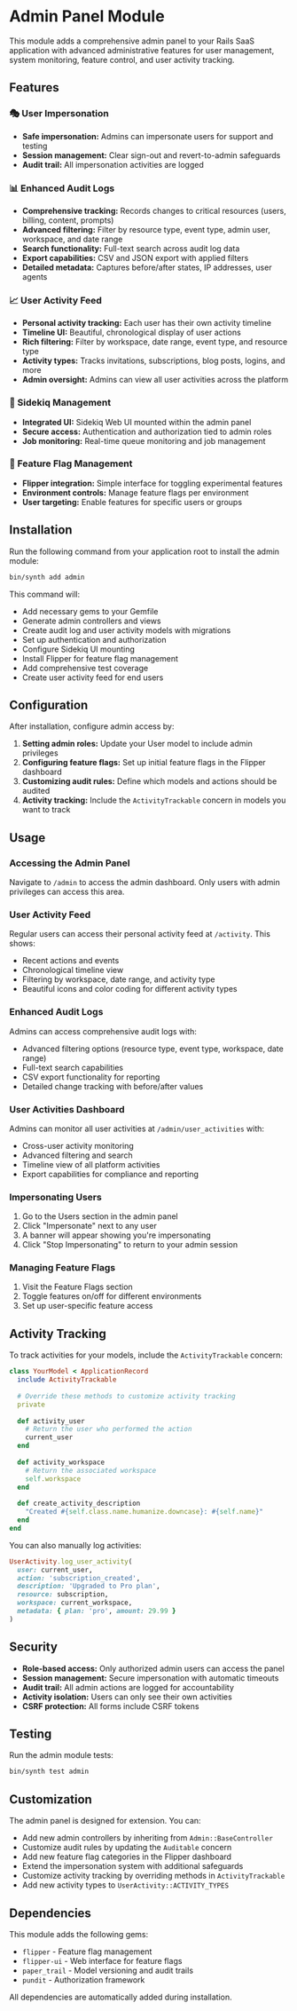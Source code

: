 # Admin Panel Module

This module adds a comprehensive admin panel to your Rails SaaS application with advanced administrative features for user management, system monitoring, feature control, and user activity tracking.

## Features

### 🎭 User Impersonation
- **Safe impersonation:** Admins can impersonate users for support and testing
- **Session management:** Clear sign-out and revert-to-admin safeguards
- **Audit trail:** All impersonation activities are logged

### 📊 Enhanced Audit Logs
- **Comprehensive tracking:** Records changes to critical resources (users, billing, content, prompts)
- **Advanced filtering:** Filter by resource type, event type, admin user, workspace, and date range
- **Search functionality:** Full-text search across audit log data
- **Export capabilities:** CSV and JSON export with applied filters
- **Detailed metadata:** Captures before/after states, IP addresses, user agents

### 📈 User Activity Feed
- **Personal activity tracking:** Each user has their own activity timeline
- **Timeline UI:** Beautiful, chronological display of user actions
- **Rich filtering:** Filter by workspace, date range, event type, and resource type
- **Activity types:** Tracks invitations, subscriptions, blog posts, logins, and more
- **Admin oversight:** Admins can view all user activities across the platform

### 🔧 Sidekiq Management
- **Integrated UI:** Sidekiq Web UI mounted within the admin panel
- **Secure access:** Authentication and authorization tied to admin roles
- **Job monitoring:** Real-time queue monitoring and job management

### 🚩 Feature Flag Management
- **Flipper integration:** Simple interface for toggling experimental features
- **Environment controls:** Manage feature flags per environment
- **User targeting:** Enable features for specific users or groups

## Installation

Run the following command from your application root to install the admin module:

```bash
bin/synth add admin
```

This command will:
- Add necessary gems to your Gemfile
- Generate admin controllers and views
- Create audit log and user activity models with migrations
- Set up authentication and authorization
- Configure Sidekiq UI mounting
- Install Flipper for feature flag management
- Add comprehensive test coverage
- Create user activity feed for end users

## Configuration

After installation, configure admin access by:

1. **Setting admin roles:** Update your User model to include admin privileges
2. **Configuring feature flags:** Set up initial feature flags in the Flipper dashboard
3. **Customizing audit rules:** Define which models and actions should be audited
4. **Activity tracking:** Include the `ActivityTrackable` concern in models you want to track

## Usage

### Accessing the Admin Panel

Navigate to `/admin` to access the admin dashboard. Only users with admin privileges can access this area.

### User Activity Feed

Regular users can access their personal activity feed at `/activity`. This shows:
- Recent actions and events
- Chronological timeline view
- Filtering by workspace, date range, and activity type
- Beautiful icons and color coding for different activity types

### Enhanced Audit Logs

Admins can access comprehensive audit logs with:
- Advanced filtering options (resource type, event type, workspace, date range)
- Full-text search capabilities
- CSV export functionality for reporting
- Detailed change tracking with before/after values

### User Activities Dashboard

Admins can monitor all user activities at `/admin/user_activities` with:
- Cross-user activity monitoring
- Advanced filtering and search
- Timeline view of all platform activities
- Export capabilities for compliance and reporting

### Impersonating Users

1. Go to the Users section in the admin panel
2. Click "Impersonate" next to any user
3. A banner will appear showing you're impersonating
4. Click "Stop Impersonating" to return to your admin session

### Managing Feature Flags

1. Visit the Feature Flags section
2. Toggle features on/off for different environments
3. Set up user-specific feature access

## Activity Tracking

To track activities for your models, include the `ActivityTrackable` concern:

```ruby
class YourModel < ApplicationRecord
  include ActivityTrackable
  
  # Override these methods to customize activity tracking
  private
  
  def activity_user
    # Return the user who performed the action
    current_user
  end
  
  def activity_workspace
    # Return the associated workspace
    self.workspace
  end
  
  def create_activity_description
    "Created #{self.class.name.humanize.downcase}: #{self.name}"
  end
end
```

You can also manually log activities:

```ruby
UserActivity.log_user_activity(
  user: current_user,
  action: 'subscription_created',
  description: 'Upgraded to Pro plan',
  resource: subscription,
  workspace: current_workspace,
  metadata: { plan: 'pro', amount: 29.99 }
)
```

## Security

- **Role-based access:** Only authorized admin users can access the panel
- **Session management:** Secure impersonation with automatic timeouts
- **Audit trail:** All admin actions are logged for accountability
- **Activity isolation:** Users can only see their own activities
- **CSRF protection:** All forms include CSRF tokens

## Testing

Run the admin module tests:

```bash
bin/synth test admin
```

## Customization

The admin panel is designed for extension. You can:
- Add new admin controllers by inheriting from `Admin::BaseController`
- Customize audit rules by updating the `Auditable` concern
- Add new feature flag categories in the Flipper dashboard
- Extend the impersonation system with additional safeguards
- Customize activity tracking by overriding methods in `ActivityTrackable`
- Add new activity types to `UserActivity::ACTIVITY_TYPES`

## Dependencies

This module adds the following gems:
- `flipper` - Feature flag management
- `flipper-ui` - Web interface for feature flags
- `paper_trail` - Model versioning and audit trails
- `pundit` - Authorization framework

All dependencies are automatically added during installation.